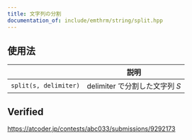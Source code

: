 ```yaml
---
title: 文字列の分割
documentation_of: include/emthrm/string/split.hpp
---
```



## 使用法

||説明|
|:--:|:--:|
|`split(s, delimiter)`|$\mathrm{delimiter}$ で分割した文字列 $S$|


## Verified

https://atcoder.jp/contests/abc033/submissions/9292173
